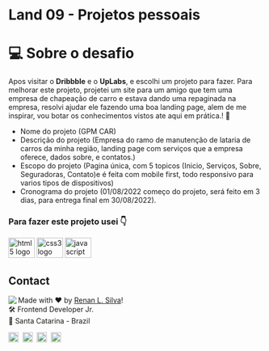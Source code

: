 # Land 09 - Projetos pessoais

# 💻 Sobre o desafio

Apos visitar o **Dribbble** e o **UpLabs**, e escolhi um projeto para fazer. Para melhorar este projeto, projetei um site para um amigo que tem uma empresa de chapeação de carro e estava dando uma repaginada na empresa, resolvi ajudar ele fazendo uma boa landing page, alem de me inspirar, vou botar os conhecimentos vistos ate aqui em prática.! 🚀

- Nome do projeto (GPM CAR)
- Descrição do projeto (Empresa do ramo de manutenção de lataria de carros da minha região, landing page com serviços que a empresa oferece, dados sobre, e contatos.)
- Escopo do projeto (Pagina única, com 5 topicos (Inicio, Serviços, Sobre, Seguradoras, Contato)e é feita com mobile first, todo responsivo para varios tipos de dispositivos)
- Cronograma do projeto (01/08/2022 começo do projeto, será feito em 3 dias, para entrega final em 30/08/2022).

### Para fazer este projeto usei 👇

<span>
  <img src="https://cdn.jsdelivr.net/gh/devicons/devicon/icons/html5/html5-original.svg" height="40" width="52" alt="html5 logo"  />
  <img src="https://cdn.jsdelivr.net/gh/devicons/devicon/icons/css3/css3-original.svg" height="40" width="52" alt="css3 logo"  />
  <img src="https://cdn.jsdelivr.net/gh/devicons/devicon/icons/javascript/javascript-original.svg" height="40" width="52" alt="javascript logo"  />
</span>

## Contact

<img align="left" src="https://avatars.githubusercontent.com/renyzeraa?size=100">

Made with ❤️ by [Renan L. Silva](https://github.com/renyzeraa)! <br>
🛠 Frontend Developer Jr. <br>
📍 Santa Catarina - Brazil <br>

<a href="https://www.linkedin.com/in/renyzeraa" target="_blank"><img src="https://img.shields.io/badge/LinkedIn-0077B5?style=flat&logo=linkedin&logoColor=white" alt="LinkedIn Badge" height="20"></a>&nbsp;
<a href="mailto:renansilvaytb@gmail.com" target="_blank"><img src="https://img.shields.io/badge/Gmail-D14836?style=flat&logo=gmail&logoColor=white" alt="Gmail Badge" height="20"></a>&nbsp;
<a href="#"><img src="https://img.shields.io/badge/Discord-%237289DA.svg?logo=discord&logoColor=white" title="renan_s#7826" alt="Discord Badge" height="20"></a>&nbsp;
<a href="https://www.github.com/renyzeraa" target="_blank"><img src="https://img.shields.io/badge/GitHub-100000?style=flat&logo=github&logoColor=white" alt="GitHub Badge" height="20"></a>&nbsp;

<br clear="left"/>
